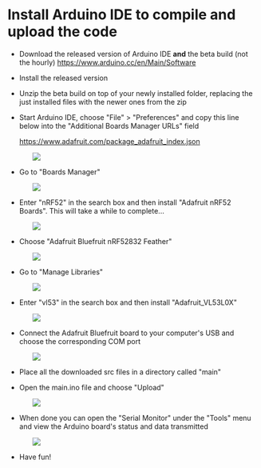 # Install Arduino IDE to compile and upload the code

- Download the released version of Arduino IDE __and__ the beta build (not the hourly)
https://www.arduino.cc/en/Main/Software

- Install the released version

- Unzip the beta build on top of your newly installed folder, replacing the just installed files with the newer ones from the zip

- Start Arduino IDE, choose "File" > "Preferences" and copy this line below into the "Additional Boards Manager URLs" field

  https://www.adafruit.com/package_adafruit_index.json

<img hspace="50" src="images/installArduinoIDE-0.gif">

- Go to "Boards Manager"

<img hspace="50" src="images/installArduinoIDE-1.gif">

- Enter "nRF52" in the search box and then install "Adafruit nRF52 Boards". This will take a while to complete...

<img hspace="50" src="images/installArduinoIDE-2.gif">

- Choose "Adafruit Bluefruit nRF52832 Feather"

<img hspace="50" src="images/installArduinoIDE-3.gif">

- Go to "Manage Libraries"

<img hspace="50" src="images/installArduinoIDE-4.gif">

- Enter "vl53" in the search box and then install "Adafruit_VL53L0X"

<img hspace="50" src="images/installArduinoIDE-5.gif">

- Connect the Adafruit Bluefruit board to your computer's USB and choose the corresponding COM port

<img hspace="50" src="images/installArduinoIDE-6.gif">

- Place all the downloaded src files in a directory called "main"

- Open the main.ino file and choose "Upload"

<img hspace="50" src="images/installArduinoIDE-7.gif">

- When done you can open the "Serial Monitor" under the "Tools" menu and view the Arduino board's status and data transmitted

<img hspace="50" src="images/usbterminal.PNG">

- Have fun!
